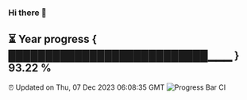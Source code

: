 ### Hi there 👋
⏳ Year progress { ███████████████████████████▁▁▁ } 93.22 %
---
⏰ Updated on Thu, 07 Dec 2023 06:08:35 GMT
![Progress Bar CI](https://github.com/Moyi321/Moyi321/workflows/Progress%20Bar%20CI/badge.svg)
